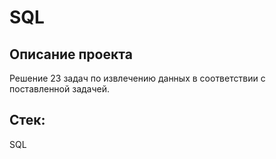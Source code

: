 # SQL 

## Описание проекта

Решение 23 задач по извлечению данных в соответствии с поставленной задачей.

## Стек: 

SQL
